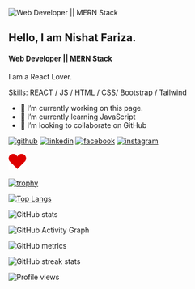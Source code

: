 ![Web Developer || MERN Stack](https://media-exp1.licdn.com/dms/image/C5616AQHfUNEuoZ954Q/profile-displaybackgroundimage-shrink_200_800/0/1647557580447?e=1652918400&v=beta&t=xhyO7M7AYrG2-synOA7KUZMG5IzThPkBf4lLYROLLAw)

## Hello, I am Nishat Fariza.
#### Web Developer || MERN Stack


I am a React Lover.

Skills: REACT / JS / HTML / CSS/ Bootstrap / Tailwind 

- 🔭 I’m currently working on this page. 
- 🌱 I’m currently learning JavaScript 
- 👯 I’m looking to collaborate on GitHub 


[<img src='https://cdn.jsdelivr.net/npm/simple-icons@3.0.1/icons/github.svg' alt='github' height='40'>](https://github.com/NishatFariza)  [<img src='https://cdn.jsdelivr.net/npm/simple-icons@3.0.1/icons/linkedin.svg' alt='linkedin' height='40'>](https://www.linkedin.com/in/NishatFariza/)  [<img src='https://cdn.jsdelivr.net/npm/simple-icons@3.0.1/icons/facebook.svg' alt='facebook' height='40'>](https://www.facebook.com/nishatfariza)  [<img src='https://cdn.jsdelivr.net/npm/simple-icons@3.0.1/icons/instagram.svg' alt='instagram' height='40'>](https://www.instagram.com/nishatfariza/)  

<a href='https://docs.github.com/en/github/supporting-the-open-source-community-with-github-sponsors'><img src='https://raw.githubusercontent.com/acervenky/animated-github-badges/master/assets/sponsorbadge.gif' width='35' height='35'></a> 

[![trophy](https://github-profile-trophy.vercel.app/?username=NishatFariza)](https://github.com/ryo-ma/github-profile-trophy)

[![Top Langs](https://github-readme-stats.vercel.app/api/top-langs/?username=NishatFariza)](https://github.com/anuraghazra/github-readme-stats)

![GitHub stats](https://github-readme-stats.vercel.app/api?username=NishatFariza&show_icons=true&count_private=true)  

![GitHub Activity Graph](https://activity-graph.herokuapp.com/graph?username=NishatFariza)  

![GitHub metrics](https://metrics.lecoq.io/NishatFariza)  

![GitHub streak stats](https://github-readme-streak-stats.herokuapp.com/?user=NishatFariza)  

![Profile views](https://gpvc.arturio.dev/NishatFariza)  

